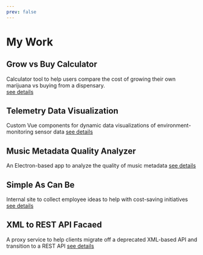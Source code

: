 ```yaml
---
prev: false
---
```

# My Work

## Grow vs Buy Calculator
Calculator tool to help users compare the cost of growing their own marijuana vs buying from a dispensary.  
[see details](./grow-vs-buy-calculator.md)  

## Telemetry Data Visualization
Custom Vue components for dynamic data visualizations of environment-monitoring sensor data 
[see details](./telemetry-data-viz.md)

## Music Metadata Quality Analyzer
An Electron-based app to analyze the quality of music metadata
[see details](./music-analyzer.md)

## Simple As Can Be
Internal site to collect employee ideas to help with cost-saving initiatives
[see details](./simple-as-can-be.md)

## XML to REST API Facaed
A proxy service to help clients migrate off a deprecated XML-based API and transition to a REST API
[see details](./xml-to-rest-api-facaed.md)